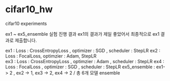 # cifar10_hw
cifar10 experiments

ex1 ~ ex5_ensemble 실험 진행 결과
ex1의 결과가 제일 좋았어서 최종적으로 ex1 결과로 제출합니다.

ex1 : Loss : CrossEntropyLoss , optimizer : SGD , scheduler : StepLR 
ex2 : Loss : FocalLoss, optimzier : Adam, StepLR \
ex3 : Loss : CrossEntropyLoss , optimzier : Adam , scheduler : StepLR
ex4 : Loss : FocalLoss , optimizer : SGD , scheduler : StepLR 
ex5_ensemble : ex1-> 2 , ex2 -> 1, ex3 -> 2, ex4 -> 2 / 총 6개 모델 ensemble
